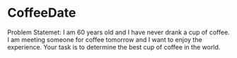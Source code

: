 # CoffeeDate

Problem Statemet:
I am 60 years old and I have never drank a cup of coffee.  I am meeting someone for coffee tomorrow and I want to enjoy the experience.  Your task is to determine the best cup of coffee in the world.

